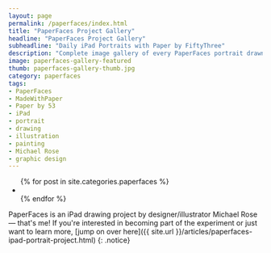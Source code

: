 ```yaml
---
layout: page
permalink: /paperfaces/index.html
title: "PaperFaces Project Gallery"
headline: "PaperFaces Project Gallery"
subheadline: "Daily iPad Portraits with Paper by FiftyThree"
description: "Complete image gallery of every PaperFaces portrait drawn by Michael Rose using Paper by 53."
image: paperfaces-gallery-featured
thumb: paperfaces-gallery-thumb.jpg
category: paperfaces
tags: 
- PaperFaces
- MadeWithPaper
- Paper by 53
- iPad
- portrait
- drawing
- illustration
- painting
- Michael Rose
- graphic design
---
```


<ul class="recent-grid unstyled-list">
{% for post in site.categories.paperfaces %}
  <li><a href="{{ site.url }}{{ post.url }}" title="{{ post.title }}"><img src="{{ site.url }}/images/{{ post.thumb }}" alt="" /></a></li>
{% endfor %}
</ul>

PaperFaces is an iPad drawing project by designer/illustrator Michael Rose — that's me! If you're interested in becoming part of the experiment or just want to learn more, [jump on over here]({{ site.url }}/articles/paperfaces-ipad-portrait-project.html)
{: .notice}